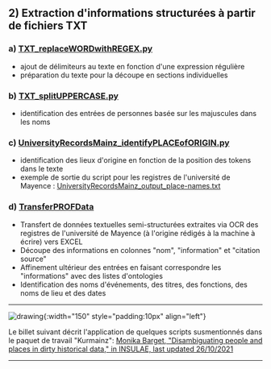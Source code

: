 ## 2) Extraction d'informations structurées à partir de fichiers TXT

### a) [TXT_replaceWORDwithREGEX.py](https://github.com/ieg-dhr/DigiKAR/blob/main/TXT_replaceWORDwithREGEX.py)

- ajout de délimiteurs au texte en fonction d'une expression régulière
- préparation du texte pour la découpe en sections individuelles

### b) [TXT_splitUPPERCASE.py](https://github.com/ieg-dhr/DigiKAR/blob/main/TXT_splitUPPERCASE.py)

- identification des entrées de personnes basée sur les majuscules dans les noms

### c) [UniversityRecordsMainz_identifyPLACEofORIGIN.py](https://github.com/ieg-dhr/DigiKAR/blob/main/UniversityRecordsMainz_identifyPLACEofORIGIN.py)

- identification des lieux d'origine en fonction de la position des tokens dans le texte
- exemple de sortie du script pour les registres de l'université de Mayence :
[UniversityRecordsMainz_output_place-names.txt](https://github.com/ieg-dhr/DigiKAR/blob/main/UniversityRecordsMainz_output_place-names.txt)

### d) [TransferPROFData](https://github.com/ieg-dhr/DigiKAR/blob/main/JupyterNotebooks_DigiKAR/TransferPROFData.ipynb)

- Transfert de données textuelles semi-structurées extraites via OCR des registres de l'université de Mayence (à l'origine rédigés à la machine à écrire) vers EXCEL
- Découpe des informations en colonnes "nom", "information" et "citation source"
- Affinement ultérieur des entrées en faisant correspondre les "informations" avec des listes d'ontologies
- Identification des noms d'événements, des titres, des fonctions, des noms de lieu et des dates

***

![drawing](https://upload.wikimedia.org/wikipedia/commons/1/1c/Kurmainzische_Wappentafel_1750.jpg){:width="150" style="padding:10px" align="left"}

Le billet suivant décrit l'application de quelques scripts susmentionnés dans le paquet de travail "Kurmainz":
[Monika Barget, "Disambiguating people and places in dirty historical data," in INSULAE, last updated 26/10/2021](https://insulae.hypotheses.org/333)

***
